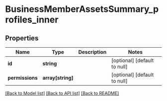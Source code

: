 # BusinessMemberAssetsSummary_profiles_inner

## Properties
Name | Type | Description | Notes
------------ | ------------- | ------------- | -------------
**id** | **string** |  | [optional] [default to null]
**permissions** | **array[string]** |  | [optional] [default to null]

[[Back to Model list]](../README.md#documentation-for-models) [[Back to API list]](../README.md#documentation-for-api-endpoints) [[Back to README]](../README.md)



